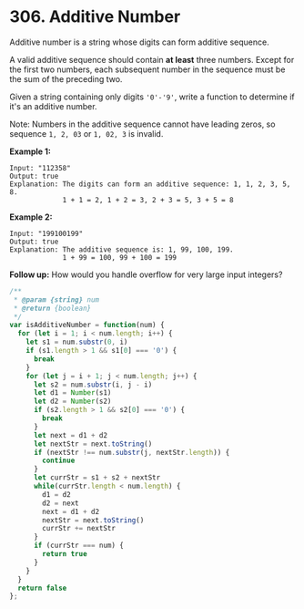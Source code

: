 # 306. Additive Number

Additive number is a string whose digits can form additive sequence.

A valid additive sequence should contain **at least** three numbers. Except for the first two numbers, each subsequent number in the sequence must be the sum of the preceding two.

Given a string containing only digits `'0'-'9'`, write a function to determine if it's an additive number.

Note: Numbers in the additive sequence cannot have leading zeros, so sequence `1, 2, 03` or `1, 02, 3` is invalid.

**Example 1:**
```
Input: "112358"
Output: true 
Explanation: The digits can form an additive sequence: 1, 1, 2, 3, 5, 8. 
             1 + 1 = 2, 1 + 2 = 3, 2 + 3 = 5, 3 + 5 = 8
```
**Example 2:**
```
Input: "199100199"
Output: true 
Explanation: The additive sequence is: 1, 99, 100, 199. 
             1 + 99 = 100, 99 + 100 = 199
```

**Follow up:**
How would you handle overflow for very large input integers?

```javascript
/**
 * @param {string} num
 * @return {boolean}
 */
var isAdditiveNumber = function(num) {
  for (let i = 1; i < num.length; i++) {
    let s1 = num.substr(0, i)
    if (s1.length > 1 && s1[0] === '0') {
      break
    }
    for (let j = i + 1; j < num.length; j++) {
      let s2 = num.substr(i, j - i)
      let d1 = Number(s1)
      let d2 = Number(s2)
      if (s2.length > 1 && s2[0] === '0') {
        break
      }
      let next = d1 + d2
      let nextStr = next.toString()
      if (nextStr !== num.substr(j, nextStr.length)) {
        continue
      }
      let currStr = s1 + s2 + nextStr
      while(currStr.length < num.length) {
        d1 = d2
        d2 = next
        next = d1 + d2
        nextStr = next.toString()
        currStr += nextStr
      }
      if (currStr === num) {
        return true
      }
    }
  }
  return false
};

```
